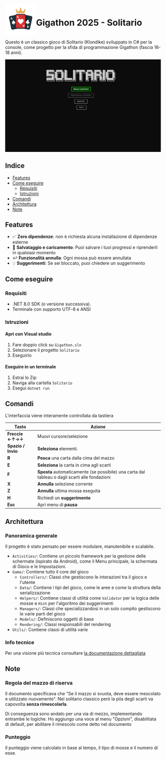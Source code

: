 ﻿<div align="center" style="display: flex; align-items: center;">
  <img src="media/logo.png" alt="Logo" width="100"/>
  <h1>Gigathon 2025 - Solitario</h1>
</div>

Questo è un classico gioco di Solitario (Klondike) sviluppato in C# per la console, come progetto per la sfida di programmazione Gigathon (fascia 16-18 anni).

![Anteprima](media/preview.gif)

## Indice
- [Features](#features)
- [Come eseguire](#come-eseguire)
    - [Requisiti](#requisiti)
    - [Istruzioni](#istruzioni)
- [Comandi](#comandi)
- [Architettura](#architettura)
- [Note](#note)

## Features
- ✅ **Zero dipendenze**: non è richiesta alcuna installazione di dipendenze esterne
- 💾 **Salvataggio e caricamento**: Puoi salvare i tuoi progressi e riprenderli in qualsiasi momento
- ↩️ **Funzionalità annulla**: Ogni mossa può essere annullata
- 💡 **Suggerimenti**: Se sei bloccato, puoi chiedere un suggerimento

## Come eseguire
### Requisiti
- .NET 8.0 SDK (o versione successiva).
- Terminale con supporto UTF-8 e ANSI

### Istruzioni
#### Apri con Visual studio
1. Fare doppio click su `Gigathon.sln`
2. Selezionare il progetto `Solitario`
3. Eseguirlo

#### Eseguire in un terminale
1. Estrai lo Zip
2. Naviga alla cartella `Solitario`
2. Esegui `dotnet run`

## Comandi
L'interfaccia viene interamente controllata da tastiera

| Tasto              | Azione                                     |
| -----------------  | ------------------------------------------ |
| **Freccie ←↑→↓**   | Muovi cursore/selezione                    |
| **Spazio / Invio** | **Seleziona** elementi.                    |
| **R**              | **Pesca** una carta dalla cima del mazzo   |
| **E**              | **Seleziona** la carta in cima agli scarti |
| **F**              | **Sposta** automaticamente (se possibile) una carta dal tableau o dagli scarti alle fondazioni |
| **X**              | **Annulla** selezione corrente             |
| **Z**              | **Annulla** ultima mossa eseguita          |
| **H**              | Richiedi un **suggerimento**               |
| **Esc**            | Apri menu di **pausa**                     |

## Architettura
### Panoramica generale
Il progetto è stato pensato per essere modulare, manutenibile e scalabile.

- `Activities/`: Contiene un piccolo framework per la gestione delle schermate (ispirato da Android), come il Menu principale, la schermata di Gioco e le Impostazioni.
- `Game/`: Contiene tutto il core del gioco
    - `Controllers/`: Classi che gestiscono le interazioni tra il gioco e l'utente
    - `Data/`: Contiene i tipi del gioco, come le aree e come la struttura della serializzazione
    - `Helpers/`: Contiene classi di utilità come `Validator` per la logica delle mosse e `Hint` per l'algoritmo dei suggerimenti
    - `Managers/`: Classi che specializzandosi in un solo compito gestiscono le varie parti del gioco
    - `Models/`: Definiscono oggetti di base
    - `Rendering/`: Classi responsabili del rendering
- `Utils/`: Contiene classi di utilità varie
### Info tecnice
Per una visione più tecnica consultare [la documentazione dettagliata](docs/README.md)

## Note
### Regola del mazzo di riserva
Il documento specificava che "Se il mazzo si svuota, deve essere mescolato e utilizzato nuovamente".
Nel solitario classico però la pila degli scarti va capovolta **senza rimescolarla**.

Di conseguenza sono andato per una via di mezzo, implementando entrambe le logiche.
Ho aggiungo una voce al menu "Opzioni", disabilitata di default, per abilitare il rimescolo come detto nel documento

### Punteggio
Il punteggio viene calcolato in base al tempo, il tipo di mosse e il numero di esse.